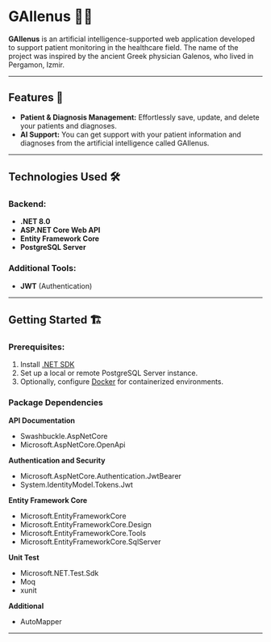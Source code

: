 # GAIlenus 🧠💡

**GAIlenus** is an artificial intelligence-supported web application developed to support patient monitoring in the healthcare field. The name of the project was inspired by the ancient Greek physician Galenos, who lived in Pergamon, Izmir.

---

## Features 🚀

- **Patient & Diagnosis Management:** Effortlessly save, update, and delete your patients and diagnoses.
- **AI Support:** You can get support with your patient information and diagnoses from the artificial intelligence called GAIlenus.

---

## Technologies Used 🛠️

### Backend:
- **.NET 8.0**
- **ASP.NET Core Web API**
- **Entity Framework Core**
- **PostgreSQL Server**

### Additional Tools:
- **JWT** (Authentication)

---

## Getting Started 🏗️

### Prerequisites:
1. Install [.NET SDK](https://dotnet.microsoft.com/download/dotnet)
2. Set up a local or remote PostgreSQL Server instance.
3. Optionally, configure [Docker](https://www.docker.com/) for containerized environments.

### Package Dependencies

**API Documentation**

- Swashbuckle.AspNetCore 
- Microsoft.AspNetCore.OpenApi
  
**Authentication and Security**
  
- Microsoft.AspNetCore.Authentication.JwtBearer 
- System.IdentityModel.Tokens.Jwt
  
**Entity Framework Core**

- Microsoft.EntityFrameworkCore 
- Microsoft.EntityFrameworkCore.Design
- Microsoft.EntityFrameworkCore.Tools
- Microsoft.EntityFrameworkCore.SqlServer

**Unit Test**

- Microsoft.NET.Test.Sdk
- Moq
- xunit

**Additional**

- AutoMapper
  
---
